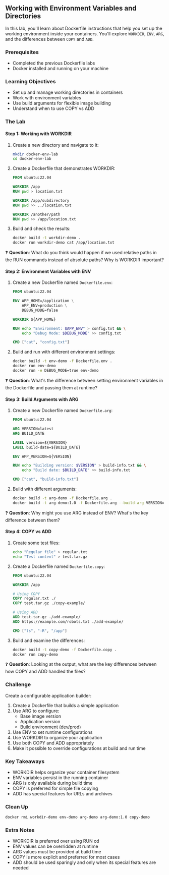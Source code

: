 ## Working with Environment Variables and Directories

In this lab, you'll learn about Dockerfile instructions that help you set up the working environment inside your containers. You'll explore `WORKDIR`, `ENV`, `ARG`, and the differences between `COPY` and `ADD`.

### Prerequisites
- Completed the previous Dockerfile labs
- Docker installed and running on your machine

### Learning Objectives
- Set up and manage working directories in containers
- Work with environment variables
- Use build arguments for flexible image building
- Understand when to use COPY vs ADD

### The Lab

#### Step 1: Working with WORKDIR
1. Create a new directory and navigate to it:
   ```bash
   mkdir docker-env-lab
   cd docker-env-lab
   ```

2. Create a Dockerfile that demonstrates WORKDIR:
   ```dockerfile
   FROM ubuntu:22.04
   
   WORKDIR /app
   RUN pwd > location.txt
   
   WORKDIR /app/subdirectory
   RUN pwd >> ../location.txt
   
   WORKDIR /another/path
   RUN pwd >> /app/location.txt
   ```

3. Build and check the results:
   ```bash
   docker build -t workdir-demo .
   docker run workdir-demo cat /app/location.txt
   ```

❓ **Question**: What do you think would happen if we used relative paths in the RUN commands instead of absolute paths? Why is WORKDIR important?

#### Step 2: Environment Variables with ENV
1. Create a new Dockerfile named `Dockerfile.env`:
   ```dockerfile
   FROM ubuntu:22.04
   
   ENV APP_HOME=/application \
       APP_ENV=production \
       DEBUG_MODE=false
   
   WORKDIR ${APP_HOME}
   
   RUN echo "Environment: $APP_ENV" > config.txt && \
       echo "Debug Mode: $DEBUG_MODE" >> config.txt
   
   CMD ["cat", "config.txt"]
   ```

2. Build and run with different environment settings:
   ```bash
   docker build -t env-demo -f Dockerfile.env .
   docker run env-demo
   docker run -e DEBUG_MODE=true env-demo
   ```

❓ **Question**: What's the difference between setting environment variables in the Dockerfile and passing them at runtime?

#### Step 3: Build Arguments with ARG
1. Create a new Dockerfile named `Dockerfile.arg`:
   ```dockerfile
   FROM ubuntu:22.04
   
   ARG VERSION=latest
   ARG BUILD_DATE
   
   LABEL version=${VERSION}
   LABEL build-date=${BUILD_DATE}
   
   ENV APP_VERSION=${VERSION}
   
   RUN echo "Building version: $VERSION" > build-info.txt && \
       echo "Build date: $BUILD_DATE" >> build-info.txt
   
   CMD ["cat", "build-info.txt"]
   ```

2. Build with different arguments:
   ```bash
   docker build -t arg-demo -f Dockerfile.arg .
   docker build -t arg-demo:1.0 -f Dockerfile.arg --build-arg VERSION=1.0 --build-arg BUILD_DATE=$(date +%F) .
   ```

❓ **Question**: Why might you use ARG instead of ENV? What's the key difference between them?

#### Step 4: COPY vs ADD
1. Create some test files:
   ```bash
   echo "Regular file" > regular.txt
   echo "Test content" > test.tar.gz
   ```

2. Create a Dockerfile named `Dockerfile.copy`:
   ```dockerfile
   FROM ubuntu:22.04
   
   WORKDIR /app
   
   # Using COPY
   COPY regular.txt ./
   COPY test.tar.gz ./copy-example/
   
   # Using ADD
   ADD test.tar.gz ./add-example/
   ADD https://example.com/robots.txt ./add-example/
   
   CMD ["ls", "-R", "/app"]
   ```

3. Build and examine the differences:
   ```bash
   docker build -t copy-demo -f Dockerfile.copy .
   docker run copy-demo
   ```

❓ **Question**: Looking at the output, what are the key differences between how COPY and ADD handled the files?

### Challenge
Create a configurable application builder:
1. Create a Dockerfile that builds a simple application
2. Use ARG to configure:
   - Base image version
   - Application version
   - Build environment (dev/prod)
3. Use ENV to set runtime configurations
4. Use WORKDIR to organize your application
5. Use both COPY and ADD appropriately
6. Make it possible to override configurations at build and run time

### Key Takeaways
- WORKDIR helps organize your container filesystem
- ENV variables persist in the running container
- ARG is only available during build time
- COPY is preferred for simple file copying
- ADD has special features for URLs and archives

### Clean Up
```bash
docker rmi workdir-demo env-demo arg-demo arg-demo:1.0 copy-demo
```

### Extra Notes
- WORKDIR is preferred over using RUN cd
- ENV values can be overridden at runtime
- ARG values must be provided at build time
- COPY is more explicit and preferred for most cases
- ADD should be used sparingly and only when its special features are needed 